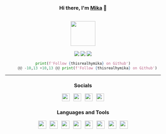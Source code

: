 <div id="mika" align="center">
  <h3> Hi there, I'm <a href="https://rin4ever.xyz">Mika</a> 👋 </h3>
  <br>
  <a href="https://discord.com/users/886971572668219392"><img height="80px" src="https://discord.c99.nl/widget/theme-4/886971572668219392.png"/></a>
  <br><br>
  <a href="https://rin4ever.xyz"><img src="https://img.shields.io/website?label=thisrealhymika&style=for-the-badge&url=https%3A%2F%2Frin4ever.xyz"></a>
  <a href="https://discord.com"><img src="https://img.shields.io/discord/731756511138807879?label=discord&logo=discord&logoColor=white&style=for-the-badge"></a>
  <a href="https://blog.rin4ever.xyz"><img src="https://img.shields.io/badge/MAIN.BLOG.HYMIKAA-5e40e4?style=for-the-badge"></a>

```python
print(f'Follow {thisrealhymika} on Github')
	@@ -10,13 +10,13 @@ print(f'Follow {thisrealhymika} on Github')
```

---

<h3>Socials</h3>

<div>
    <a href="https://rin4ever xyz"><img src="https://i.imgur.com/HcY0gIm.png" height="25" width="25"></a>
    &nbsp;
    <a href="https://youtube.com/@mikapikazo_"><img src="https://i.imgur.com/WLd5nyq.png" height="25" width="25"></a>
    &nbsp;
    <a href="https://dsc.bio/realhymika"><img src="https://i.imgur.com/CZU39q2.png" height="25" width="25"></a>
    &nbsp;
    <a href="https://instagram.com/"><img src="https://i.imgur.com/SCTr4il.png" height="25" width="25"></a>
</div>

<h3>Languages and Tools</h3>

<div>
  <a href="https://python.org"><img src="https://skillicons.dev/icons?i=python" height="26" width="26"></a>
  &nbsp;
  <a href="https://w3.org/html"><img src="https://skillicons.dev/icons?i=html" height="26" width="26"></a>
  &nbsp;
  <a href="https://w3schools.com/css"><img src="https://skillicons.dev/icons?i=css" height="26" width="26"></a>
  &nbsp;
  <a href="https://javascript.com"><img src="https://skillicons.dev/icons?i=javascript" height="26" width="26"></a>
  &nbsp;
  <a href="https://nodejs.org"><img src="https://skillicons.dev/icons?i=nodejs" height="26" width="26"></a>
  &nbsp;
  <a href="https://git-scm.com"><img src="https://skillicons.dev/icons?i=git" height="26" width="26"></a>
  &nbsp;
  <a href="https://github.com"><img src="https://skillicons.dev/icons?i=github" height="26" width="26"></a>
  &nbsp;
  <a href="https://code.visualstudio.com"><img src="https://skillicons.dev/icons?i=vscode" height="26" width="26"></a>
</div>
</div>
